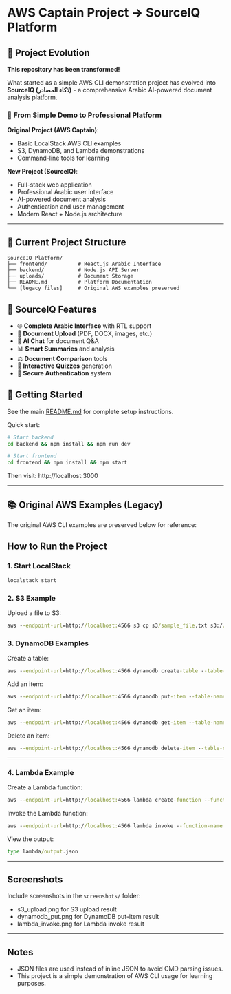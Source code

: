 # AWS Captain Project → SourceIQ Platform

## 🚀 Project Evolution

**This repository has been transformed!** 

What started as a simple AWS CLI demonstration project has evolved into **SourceIQ (ذكاء المصادر)** - a comprehensive Arabic AI-powered document analysis platform.

### 🔄 From Simple Demo to Professional Platform

**Original Project (AWS Captain)**:
- Basic LocalStack AWS CLI examples
- S3, DynamoDB, and Lambda demonstrations
- Command-line tools for learning

**New Project (SourceIQ)**:
- Full-stack web application
- Professional Arabic user interface
- AI-powered document analysis
- Authentication and user management
- Modern React + Node.js architecture

---

## 📁 Current Project Structure

```
SourceIQ Platform/
├── frontend/          # React.js Arabic Interface
├── backend/           # Node.js API Server  
├── uploads/           # Document Storage
├── README.md          # Platform Documentation
└── [legacy files]     # Original AWS examples preserved
```

## 🌟 SourceIQ Features

- 🌐 **Complete Arabic Interface** with RTL support
- 📄 **Document Upload** (PDF, DOCX, images, etc.)
- 🤖 **AI Chat** for document Q&A
- 📊 **Smart Summaries** and analysis
- ⚖️ **Document Comparison** tools
- 🎯 **Interactive Quizzes** generation
- 🔐 **Secure Authentication** system

## 🚀 Getting Started

See the main [README.md](README.md) for complete setup instructions.

Quick start:
```bash
# Start backend
cd backend && npm install && npm run dev

# Start frontend  
cd frontend && npm install && npm start
```

Then visit: http://localhost:3000

---

## 📚 Original AWS Examples (Legacy)

The original AWS CLI examples are preserved below for reference:

## How to Run the Project

### 1. Start LocalStack
```cmd
localstack start
```

### 2. S3 Example
Upload a file to S3:
```cmd
aws --endpoint-url=http://localhost:4566 s3 cp s3/sample_file.txt s3://my-bucket/
```

### 3. DynamoDB Examples
Create a table:
```cmd
aws --endpoint-url=http://localhost:4566 dynamodb create-table --table-name Books --attribute-definitions AttributeName=ISBN,AttributeType=S --key-schema AttributeName=ISBN,KeyType=HASH --provisioned-throughput ReadCapacityUnits=5,WriteCapacityUnits=5
```

Add an item:
```cmd
aws --endpoint-url=http://localhost:4566 dynamodb put-item --table-name Books --item file://dynamodb/book.json
```

Get an item:
```cmd
aws --endpoint-url=http://localhost:4566 dynamodb get-item --table-name Books --key file://dynamodb/key.json
```

Delete an item:
```cmd
aws --endpoint-url=http://localhost:4566 dynamodb delete-item --table-name Books --key file://dynamodb/key.json
```

---

### 4. Lambda Example
Create a Lambda function:
```cmd
aws --endpoint-url=http://localhost:4566 lambda create-function --function-name SquareFunction --runtime python3.9 --handler lambda_square.handler --zip-file fileb://lambda/lambda_square.zip --role arn:aws:iam::000000000000:role/lambda-role
```

Invoke the Lambda function:
```cmd
aws --endpoint-url=http://localhost:4566 lambda invoke --function-name SquareFunction --payload file://lambda/event.json lambda/output.json
```

View the output:
```cmd
type lambda/output.json
```

---

## Screenshots
Include screenshots in the `screenshots/` folder:
- s3_upload.png for S3 upload result
- dynamodb_put.png for DynamoDB put-item result
- lambda_invoke.png for Lambda invoke result

---

## Notes
- JSON files are used instead of inline JSON to avoid CMD parsing issues.
- This project is a simple demonstration of AWS CLI usage for learning purposes.

